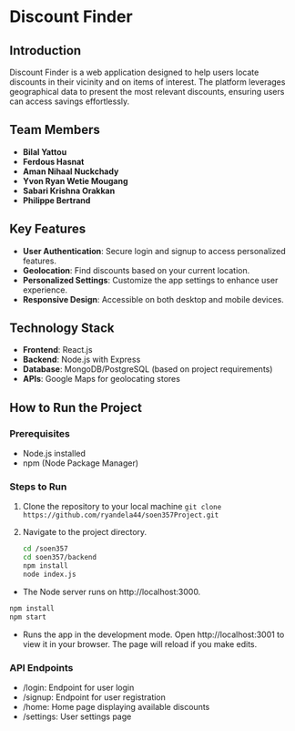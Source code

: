# Discount Finder

## Introduction

Discount Finder is a web application designed to help users locate discounts in their vicinity and on items of interest. The platform leverages geographical data to present the most relevant discounts, ensuring users can access savings effortlessly.

## Team Members

- **Bilal Yattou**
- **Ferdous Hasnat**
- **Aman Nihaal Nuckchady** 
- **Yvon Ryan Wetie Mougang** 
- **Sabari Krishna Orakkan** 
- **Philippe Bertrand**

## Key Features

- **User Authentication**: Secure login and signup to access personalized features.
- **Geolocation**: Find discounts based on your current location.
- **Personalized Settings**: Customize the app settings to enhance user experience.
- **Responsive Design**: Accessible on both desktop and mobile devices.

## Technology Stack

- **Frontend**: React.js
- **Backend**: Node.js with Express
- **Database**: MongoDB/PostgreSQL (based on project requirements)
- **APIs**: Google Maps for geolocating stores

## How to Run the Project

### Prerequisites

- Node.js installed
- npm (Node Package Manager)

### Steps to Run

1. Clone the repository to your local machine
`git clone https://github.com/ryandela44/soen357Project.git`
2. Navigate to the project directory.

   ```bash
   cd /soen357
   cd soen357/backend
   npm install
   node index.js
   ```
- The Node server runs on http://localhost:3000.

```bash cd soen357/frontend
npm install
npm start
```


- Runs the app in the development mode.
  Open http://localhost:3001 to view it in your browser. The page will reload if you make edits.

### API Endpoints

- /login: Endpoint for user login
- /signup: Endpoint for user registration
- /home: Home page displaying available discounts
- /settings: User settings page

